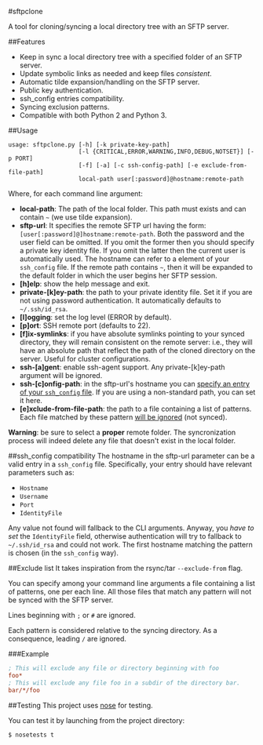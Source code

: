 #sftpclone

A tool for cloning/syncing a local directory tree with an SFTP server.

##Features

* Keep in sync a local directory tree with a specified folder of an SFTP server.
* Update symbolic links as needed and keep files _consistent_.
* Automatic tilde expansion/handling on the SFTP server.
* Public key authentication.
* ssh_config entries compatibility.
* Syncing exclusion patterns.
* Compatible with both Python 2 and Python 3.

##Usage

```
usage: sftpclone.py [-h] [-k private-key-path]
                    [-l {CRITICAL,ERROR,WARNING,INFO,DEBUG,NOTSET}] [-p PORT]
                    [-f] [-a] [-c ssh-config-path] [-e exclude-from-file-path]
                    local-path user[:password]@hostname:remote-path
```

Where, for each command line argument:

* **local-path**: The path of the local folder. This path must exists and can contain `~` (we use tilde expansion).
* **sftp-url**: It specifies the remote SFTP url having the form: `[user[:password]@]hostname:remote-path`. Both the password and the user field can be omitted. If you omit the former then you should specify a private key identity file. If you omit the latter then the current user is automatically used. The hostname can refer to a element of your `ssh_config` file. If the remote path contains `~`, then it will be expanded to the default folder in which the user begins her SFTP session.
* **[h]elp**: show the help message and exit.
* **private-[k]ey-path**: the path to your private identity file. Set it if you are not using password authentication. It automatically defaults to `~/.ssh/id_rsa`.
* **[l]ogging**: set the log level (ERROR by default).
* **[p]ort**: SSH remote port (defaults to 22).
* **[f]ix-symlinks**: if you have absolute symlinks pointing to your synced directory, they will remain consistent on the remote server: i.e., they will have an absolute path that reflect the path of the cloned directory on the server. Useful for cluster configurations.
* **ssh-[a]gent**: enable ssh-agent support. Any private-[k]ey-path argument will be ignored.
* **ssh-[c]onfig-path**: in the sftp-url's hostname you can [specify an entry of your `ssh_config` file](#ssh_config-compatibility). If you are using a non-standard path, you can set it here.
* **[e]xclude-from-file-path**: the path to a file containing a list of patterns. Each file matched by these pattern [will be ignored](#exclude-list) (not synced).

**Warning**: be sure to select a __proper__ remote folder. The syncronization process will indeed delete any file that doesn't exist in the local folder.

##ssh_config compatibility
The hostname in the sftp-url parameter can be a valid entry in a `ssh_config` file. Specifically, your entry should have relevant parameters such as:

* `Hostname`
* `Username`
* `Port`
* `IdentityFile`

Any value not found will fallback to the CLI arguments. 
Anyway, you _have to set_ the `IdentityFile` field, otherwise authentication will try to fallback to `~/.ssh/id_rsa` and could not work.
The first hostname matching the pattern is chosen (in the `ssh_config` way).

##Exclude list
It takes inspiration from the rsync/tar `--exclude-from` flag.

You can specify among your command line arguments a file containing a list of patterns, one per each line.
All those files that match any pattern will not be synced with the SFTP server.

Lines beginning with `;` or `#` are ignored.

Each pattern is considered relative to the syncing directory. As a consequence, leading `/` are ignored.

###Example
```ini
; This will exclude any file or directory beginning with foo
foo*
; This will exclude any file foo in a subdir of the directory bar.
bar/*/foo
```

##Testing
This project uses [nose](https://nose.readthedocs.org/en/latest/) for testing.

You can test it by launching from the project directory:
```bash
$ nosetests t
```
